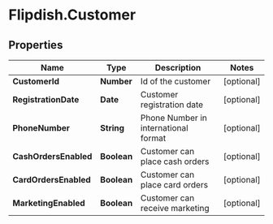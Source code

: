 # Flipdish.Customer

## Properties

Name | Type | Description | Notes
------------ | ------------- | ------------- | -------------
**CustomerId** | **Number** | Id of the customer | [optional] 
**RegistrationDate** | **Date** | Customer registration date | [optional] 
**PhoneNumber** | **String** | Phone Number in international format | [optional] 
**CashOrdersEnabled** | **Boolean** | Customer can place cash orders | [optional] 
**CardOrdersEnabled** | **Boolean** | Customer can place card orders | [optional] 
**MarketingEnabled** | **Boolean** | Customer can receive marketing | [optional] 


